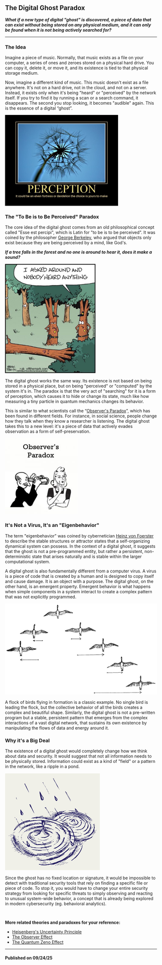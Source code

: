 ## The Digital Ghost Paradox

***What if a new type of digital "ghost" is discovered, a piece of data that can exist without being stored on any physical medium, and it can only be found when it is not being actively searched for?***

---

### The Idea
Imagine a piece of music. Normally, that music exists as a file on your computer, a series of ones and zeroes stored on a physical hard drive. You can copy it, delete it, or move it, and its existence is tied to that physical storage medium.

Now, imagine a different kind of music. This music doesn't exist as a file anywhere. It's not on a hard drive, not in the cloud, and not on a server. Instead, it exists only when it's being "heard" or "perceived" by the network itself. If you try to find it by running a scan or a search command, it disappears. The second you stop looking, it becomes "audible" again. This is the essence of a digital “ghost”.

<img src="res/perception.jpg" height="300px">

### The "To Be is to Be Perceived" Paradox
The core idea of the digital ghost comes from an old philosophical concept called "Esse est percipi", which is Latin for "to be is to be perceived". It was coined by the philosopher [George Berkeley](https://en.wikipedia.org/wiki/George_Berkeley), who argued that objects only exist because they are being perceived by a mind, like God's.

***If a tree falls in the forest and no one is around to hear it, does it make a sound?***

<img src="res/esse-est-percipi.jpg" height="360px">

The digital ghost works the same way. Its existence is not based on being stored in a physical place, but on being "perceived" or "computed" by the system it's in. The paradox is that the very act of "searching" for it is a form of perception, which causes it to hide or change its state, much like how measuring a tiny particle in quantum mechanics changes its behavior.

This is similar to what scientists call the “[Observer's Paradox](https://en.wikipedia.org/wiki/Observer%27s_paradox)”, which has been found in different fields. For instance, in social science, people change how they talk when they know a researcher is listening. The digital ghost takes this to a new level: it's a piece of data that actively evades observation as a form of self-preservation.  

<img src="res/observers-paradox.jpg">

### It's Not a Virus, It's an "Eigenbehavior"
The term "eigenbehavior" was coined by cybernetician [Heinz von Foerster](https://en.wikipedia.org/wiki/Heinz_von_Foerster) to describe the stable structures or attractor states that a self-organizing dynamical system can possess. In the context of a digital ghost, it suggests that the ghost is not a pre-programmed entity, but rather a persistent, non-deterministic state that arises naturally and is stable within the larger computational system.

A digital ghost is also fundamentally different from a computer virus. A virus is a piece of code that is created by a human and is designed to copy itself and cause damage. It is an object with a purpose. The digital ghost, on the other hand, is an emergent property. Emergent behavior is what happens when simple components in a system interact to create a complex pattern that was not explicitly programmed. 

<img src="res/flockofbirds.jpg" height="300px">

A flock of birds flying in formation is a classic example. No single bird is leading the flock, but the collective behavior of all the birds creates a complex and beautiful shape. Similarly, the digital ghost is not a pre-written program but a stable, persistent pattern that emerges from the complex interactions of a vast digital network, that sustains its own existence by manipulating the flows of data and energy around it.   

### Why it's a Big Deal
The existence of a digital ghost would completely change how we think about data and security. It would suggest that not all information needs to be physically stored. Information could exist as a kind of "field" or a pattern in the network, like a ripple in a pond.

<img src="res/ripples.jpg" height="320px">

Since the ghost has no fixed location or signature, it would be impossible to detect with traditional security tools that rely on finding a specific file or piece of code. To stop it, you would have to change your entire security strategy from looking for specific threats to simply observing and reacting to unusual system-wide behavior, a concept that is already being explored in modern cybersecurity (eg. behavioral analytics).

<br>

**More related theories and paradoxes for your reference:**
- [Heisenberg's Uncertainty Principle](https://en.wikipedia.org/wiki/Uncertainty_principle)
- [The Observer Effect](https://en.wikipedia.org/wiki/Observer_effect_(information_technology))
- [The Quantum Zeno Effect](https://en.wikipedia.org/wiki/Quantum_Zeno_effect)

---

#### Published on 09/24/25